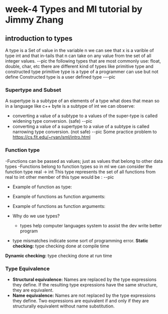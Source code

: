# week-4 Types and Ml tutorial by Jimmy Zhang
## introduction to types
A type is a Set of value 
in the variable n we can see that x is a varible of type int and that in-tails that n can take on any value from tne set of all integer values.
--pic
the following types that are most commonly use: float, double, char, etc
there are different kind of types like primitive type and constructed type
primitive type is a type of a programmer can use but not define
Constructed type is a user defined type
---pic
### Supertype and Subset
A supertype is a subtype of an elements of a type 
what does that mean so in a language like c++ byte is a subtype of int 
we can observe:
- converting a value of a subtype to a values of the super-type is
called widening type conversion. (safe)
--pic
- converting a value of a supertype to a value of a subtype is
called narrowing type conversion. (not safe)
--pic
Some practice problem to https://cs.fit.edu/~ryan/sml/intro.html

### Function type 
-Functions can be passed as values; just as values that belong to other data types
-Functions belong to function types
so in ml we can consider the function type real → int
This type represents the set of all functions from real to int
other member of this type would be :
--pic
- Example of function as type: 
- Example of functions as function arguments:

- Example of functions as function arguments:

- Why do we use types?
  - types help computer languages system to assist the dev write better program 
- type mismatches indicate some sort of programming error.
**Static checking:** type checking done at compile time

**Dynamic checking:** type checking done at run time

### Type Equivalence 
- **Structural equivalence:** Names are replaced by the type expressions they define. If the resulting type expressions have the same structure, they are equivalent.
- **Name equivalence:** Names are not replaced by the type expressions they define. Two expressions are equivalent if and only if they are structurally equivalent without name substitution.




